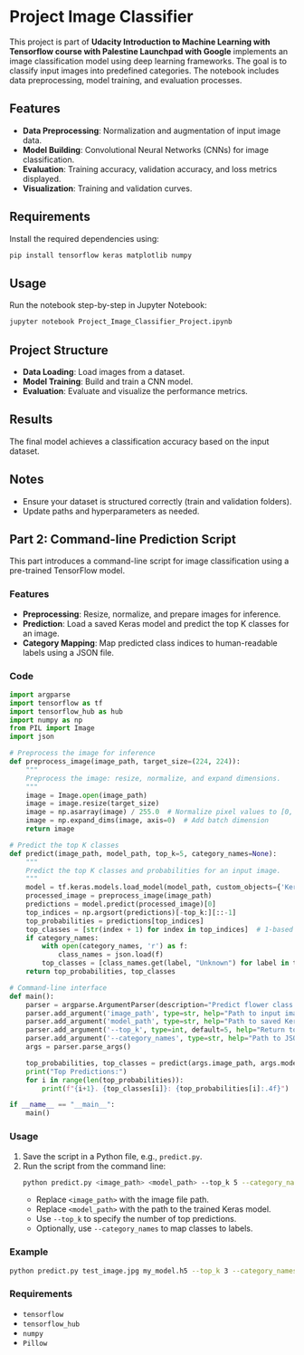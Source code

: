 # Project Image Classifier

This project is part of **Udacity Introduction to Machine Learning with Tensorflow course with Palestine Launchpad with Google** implements an image classification model using deep learning frameworks. The goal is to classify input images into predefined categories. The notebook includes data preprocessing, model training, and evaluation processes.


## Features
- **Data Preprocessing**: Normalization and augmentation of input image data.
- **Model Building**: Convolutional Neural Networks (CNNs) for image classification.
- **Evaluation**: Training accuracy, validation accuracy, and loss metrics displayed.
- **Visualization**: Training and validation curves.

## Requirements
Install the required dependencies using:
```bash
pip install tensorflow keras matplotlib numpy
```

## Usage
Run the notebook step-by-step in Jupyter Notebook:
```bash
jupyter notebook Project_Image_Classifier_Project.ipynb
```

## Project Structure
- **Data Loading**: Load images from a dataset.
- **Model Training**: Build and train a CNN model.
- **Evaluation**: Evaluate and visualize the performance metrics.

## Results
The final model achieves a classification accuracy based on the input dataset.

## Notes
- Ensure your dataset is structured correctly (train and validation folders).
- Update paths and hyperparameters as needed.


## Part 2: Command-line Prediction Script

This part introduces a command-line script for image classification using a pre-trained TensorFlow model.

### Features
- **Preprocessing**: Resize, normalize, and prepare images for inference.
- **Prediction**: Load a saved Keras model and predict the top K classes for an image.
- **Category Mapping**: Map predicted class indices to human-readable labels using a JSON file.

### Code

```python
import argparse
import tensorflow as tf
import tensorflow_hub as hub
import numpy as np
from PIL import Image
import json

# Preprocess the image for inference
def preprocess_image(image_path, target_size=(224, 224)):
    """
    Preprocess the image: resize, normalize, and expand dimensions.
    """
    image = Image.open(image_path)
    image = image.resize(target_size)
    image = np.asarray(image) / 255.0  # Normalize pixel values to [0, 1]
    image = np.expand_dims(image, axis=0)  # Add batch dimension
    return image

# Predict the top K classes
def predict(image_path, model_path, top_k=5, category_names=None):
    """
    Predict the top K classes and probabilities for an input image.
    """
    model = tf.keras.models.load_model(model_path, custom_objects={'KerasLayer': hub.KerasLayer})
    processed_image = preprocess_image(image_path)
    predictions = model.predict(processed_image)[0]
    top_indices = np.argsort(predictions)[-top_k:][::-1]
    top_probabilities = predictions[top_indices]
    top_classes = [str(index + 1) for index in top_indices]  # 1-based index
    if category_names:
        with open(category_names, 'r') as f:
            class_names = json.load(f)
        top_classes = [class_names.get(label, "Unknown") for label in top_classes]
    return top_probabilities, top_classes

# Command-line interface
def main():
    parser = argparse.ArgumentParser(description="Predict flower class from an image.")
    parser.add_argument('image_path', type=str, help="Path to input image")
    parser.add_argument('model_path', type=str, help="Path to saved Keras model")
    parser.add_argument('--top_k', type=int, default=5, help="Return top K most likely classes")
    parser.add_argument('--category_names', type=str, help="Path to JSON file for class label mapping")
    args = parser.parse_args()

    top_probabilities, top_classes = predict(args.image_path, args.model_path, args.top_k, args.category_names)
    print("Top Predictions:")
    for i in range(len(top_probabilities)):
        print(f"{i+1}. {top_classes[i]}: {top_probabilities[i]:.4f}")

if __name__ == "__main__":
    main()
```

### Usage
1. Save the script in a Python file, e.g., `predict.py`.
2. Run the script from the command line:
   ```bash
   python predict.py <image_path> <model_path> --top_k 5 --category_names <category_json>
   ```
   - Replace `<image_path>` with the image file path.
   - Replace `<model_path>` with the path to the trained Keras model.
   - Use `--top_k` to specify the number of top predictions.
   - Optionally, use `--category_names` to map classes to labels.

### Example
```bash
python predict.py test_image.jpg my_model.h5 --top_k 3 --category_names label_map.json
```

### Requirements
- `tensorflow`
- `tensorflow_hub`
- `numpy`
- `Pillow`
